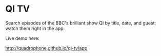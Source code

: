 QI TV
===========

Search episodes of the BBC's brilliant show QI by title, date, and guest; watch them right in the app.

Live demo here:

<a href="http://quadrophone.github.io/qi-tv/app">http://quadrophone.github.io/qi-tv/app</a>

